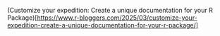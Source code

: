 (Customize your expedition: Create a unique documentation for your R Package)[https://www.r-bloggers.com/2025/03/customize-your-expedition-create-a-unique-documentation-for-your-r-package/]
